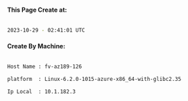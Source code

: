 
   
#### This Page Create at:

```bash

2023-10-29 - 02:41:01 UTC

```

#### Create By Machine:

```bash

Host Name : fv-az189-126

platform  : Linux-6.2.0-1015-azure-x86_64-with-glibc2.35

Ip Local  : 10.1.182.3

```

